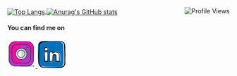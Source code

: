 <img src="https://komarev.com/ghpvc/?username=Ron-Chang&label=PROFILE+VIEWS" alt="Profile Views" align="right">
<!-- <h2 align="center"> I know that I know nothing </h2> -->

<a href="https://github-readme-stats.vercel.app/api?username=Ron-Chang&show_icons=true&theme=gruvbox&custom_title=RON">
  <img alt="Top Langs"align="center" src="https://github-readme-stats.vercel.app/api?username=Ron-Chang&show_icons=true&theme=gruvbox&custom_title=RON" height="190"/>
</a>
<a href="https://github-readme-stats.vercel.app/api/top-langs/?username=Ron-Chang&langs_count=8&theme=gruvbox">
<img alt="Anurag's GitHub stats" align="center" src="https://github-readme-stats.vercel.app/api/top-langs/?username=Ron-Chang&langs_count=8&theme=gruvbox&layout=compact" height="190"/>
</a>

<h4 align="left"> You can find me on </h2>
<a href="https://www.instagram.com/highlupin/">
  <img alt="Instagram" src="img/instagram.png" />
</a>
<a href="https://www.linkedin.com/in/Ron-Hsien-Chang/">
  <img alt="LinkedIn" src="img/linkin.png" />
</a>

